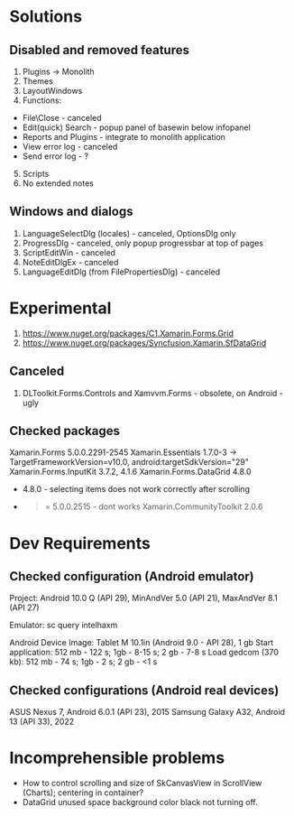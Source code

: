 
# Solutions

## Disabled and removed features

1. Plugins -> Monolith
2. Themes
3. LayoutWindows
4. Functions:
  - File\Close - canceled
  - Edit\(quick) Search - popup panel of basewin below infopanel
  - Reports and Plugins - integrate to monolith application
  - View error log - canceled
  - Send error log - ?
5. Scripts
6. No extended notes

## Windows and dialogs

1. LanguageSelectDlg (locales) - canceled, OptionsDlg only
2. ProgressDlg - canceled, only popup progressbar at top of pages
3. ScriptEditWin - canceled
4. NoteEditDlgEx - canceled
5. LanguageEditDlg (from FilePropertiesDlg) - canceled


# Experimental

1. https://www.nuget.org/packages/C1.Xamarin.Forms.Grid
2. https://www.nuget.org/packages/Syncfusion.Xamarin.SfDataGrid

## Canceled

1. DLToolkit.Forms.Controls and Xamvvm.Forms - obsolete, on Android - ugly

## Checked packages

Xamarin.Forms 5.0.0.2291-2545
Xamarin.Essentials 1.7.0-3 -> TargetFrameworkVersion=v10.0, android:targetSdkVersion="29"
Xamarin.Forms.InputKit 3.7.2, 4.1.6
Xamarin.Forms.DataGrid 4.8.0
  - 4.8.0 - selecting items does not work correctly after scrolling
  - >= 5.0.0.2515 - dont works
Xamarin.CommunityToolkit 2.0.6

# Dev Requirements

## Checked configuration (Android emulator)

Project: Android 10.0 Q (API 29), MinAndVer 5.0 (API 21), MaxAndVer 8.1 (API 27)

Emulator: sc query intelhaxm

Android Device Image: Tablet M 10.1in (Android 9.0 - API 28), 1 gb
  Start application: 512 mb - 122 s; 1gb - 8-15 s; 2 gb - 7-8 s
  Load gedcom (370 kb): 512 mb - 74 s; 1gb - 2 s; 2 gb - <1 s

## Checked configurations (Android real devices)

ASUS Nexus 7, Android 6.0.1 (API 23), 2015
Samsung Galaxy A32, Android 13 (API 33), 2022

# Incomprehensible problems

- How to control scrolling and size of SkCanvasView in ScrollView (Charts); centering in container?
- DataGrid unused space background color black not turning off.
